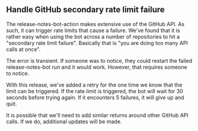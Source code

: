 ## Handle GitHub secondary rate limit failure

The release-notes-bot-action makes extensive use of the GitHub API. As such, it can trigger rate limits that cause a failure. We've found that it is rather easy when using the bot across a number of repositories to hit a "secondary rate limit failure". Basically that is "you are doing too many API calls at once".

The error is transient. If someone was to notice, they could restart the failed release-notes-bot run and it would work. However, that requires someone to notice.

With this release, we've added a retry for the one time we know that the limit can be triggered. If the rate limit is triggered, the bot will wait for 30 seconds before trying again. If it encounters 5 failures, it will give up and quit.

It is possible that we'll need to add similar returns around other GitHub API calls. If we do, additional updates will be made.

